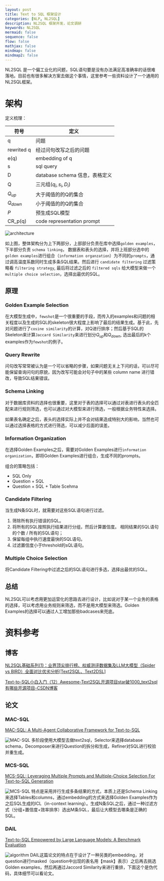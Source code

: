 ```yaml
---
layout: post
title: Text to SQL 框架设计
categories: [NLP, NL2SQL]
description: NL2SQL 框架开发，论文调研
keywords: NL2SQL
mermaid: false
sequence: false
flow: false
mathjax: false
mindmap: false
mindmap2: false
---
```

NL2SQL 是一个偏工业化的问题，SQL语句要是没有办法满足高准确率的话很难落地。目前也有很多解决方案去做这个事情，这里参考一些资料设计了一个通用的NL2SQL框架。


# 架构
定义梳理：

|符号|定义|
|---|---|
|q|问题|
|rewrited q|经过问句改写之后的问题|
|e(q)|embedding of q|
|s|sql query|
|D|database schema 信息，表格定义|
|Q|三元组$(q_i, s_i, D_i)$|
|$Q_{up}$| 大于阈值的的Q的集合|
|$Q_{down}$| 小于阈值的的Q的集合|
|$P$ | 预生成SQL模型|
|CR_p(q)| code representation prompt|

![architecture](/images/posts/nl2sql/nl2sql_advanced.png)

如上图，整体架构分为上下两部分，上部部分负责在库中选择`golden examples`，下半部分负责 `schema linking`， 数据表和表头的选择，并将上班部分选中的`golden examples`进行组合（`information organzation`）为不同的`prompts`，通过调高温度系数同时生成多条SQL结果。然后进行 `candidate filtering` 过滤策略看 `filtering strategy`, 最后将过滤之后的 `filtered sqls` 给大模型来做一个`multiple choice selection`，选择出最优的SQL。

## 原理
### Golden Example Selection
在大模型生成中，`fewshot`是一个很重要的手段，而传入的examples和问题的相关程度以及生成的SQL的skeleton很大程度上影响了最后的结果生成。基于此，先对问题进行了`cosine similarity`的计算，对Q进行排序；然后基于SQL的Skeleton来计算`Jaccard Similarity`来进行划分$Q_{up}$和$Q_{down}$, 选出最后的k个examples作为`fewshot`的例子。

### Query Rewrite
问句改写常常被认为是一个可以省略的步骤，如果问题无关上下问的话，可以尽可能保留查询问句的原貌，因为改写可能会对句子中的某些 column name 进行错改，导致SQL结果错误。

### Schema Linking
对于数据库资料的选择也很重要，这里对于表的选择可以通过对表进行表头的全匹配来进行规则筛选，也可以通过对大模型来进行筛选，一般根据业务特性来选择。

如果表名确定之后，表头的选择实际上并不会对结果造成特别大的影响，当然也可以通过选择表格的方式进行筛选，可以减少后面的误差。

### Information Organization
在选择Golden Examples之后，需要对Golden Examples进行`information organization`，即将Golden Examples进行组合，生成不同的prompts。

组合的策略包括：
- SQL Only 
- Question + SQL
- Question + SQL + Table Scehma

### Candidate Filtering
当生成N条SQL时，就需要对这些SQL语句进行过滤。
1. 筛除所有执行错误的SQL。
2. 将所有的SQL按照执行结果进行分组，然后计算置信度。 相同结果的SQL语句的个数 /  所有的SQL语句；
3. 保留每组中执行速度最快的SQL语句。
4. 过滤置信度小于threshold的sQL语句。

### Multiple Choice Selection
将Candidate Filtering中过滤之后的SQL语句进行多选，选择出最优的SQL。


## 总结
NL2SQL可以考虑用更加运营化的思路去进行设计，比如说对于某一个业务的表格的选择，可以考虑用业务规则来筛选，而不是用大模型来筛选。Golden Examples的选择可以通过人工增加那些badcases来兜底。



# 资料参考
## 博客
[NL2SQL基础系列(1)：业界顶尖排行榜、权威测评数据集及LLM大模型（Spider vs BIRD）全面对比优劣分析[Text2SQL、Text2DSL]](https://blog.csdn.net/sinat_39620217/article/details/137603846)

[Text-to-SQL小白入门（12）Awesome-Text2SQL开源项目star破1000_text2sql有哪些开源项目-CSDN博客](https://blog.csdn.net/qq_40755094/article/details/138376985)

## 论文
### MAC-SQL
[MAC-SQL: A Multi-Agent Collaborative Framework for Text-to-SQL](https://arxiv.org/pdf/2312.11242)

![MAC-SQL](/images/posts/nl2sql/mac-sql.png)
多阶段使用大模型去做text2sql，Selector来选择database schema，Decomposer来进行Question的拆分和生成，Refiner对SQL进行校验并重生成。
### MCS-SQL
[MCS-SQL: Leveraging Multiple Prompts and Multiple-Choice Selection For Text-to-SQL Generation](https://arxiv.org/pdf/2405.07467)

![MCS-SQL](/images/posts/nl2sql/mcs-sql.png)
特点是采用并行生成多条结果的方式，本质上还是Schema Linking来选择Tables和columns，通过embedding的方式来选择Golden Examples作为之后SQL生成的ICL（in-context learning）。生成N条SQL之后，通过一种过滤方式（分组+置信度+效率排序）选出M条SQL，最后让大模型去哪条是正确的SQL。

### DAIL
[Text-to-SQL Empowered by Large Language Models: A Benchmark Evaluation](https://arxiv.org/pdf/2308.15363)

![algorithm](/images/posts/nl2sql/dail_algorithm.png)
DAIL这篇论文的特点在于设计了一种另类的embedding，对question进行masked（question中出现的表名用【mask】表示）之后再去挑选Golden examples，然后再通过Jaccord Similarity来进行重排，下面这个是伪代码，具体细节可以看论文。
